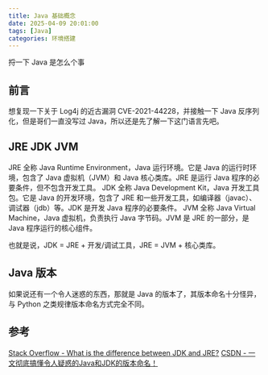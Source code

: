 ```yaml
---
title: Java 基础概念
date: 2025-04-09 20:01:00
tags: [Java]
categories: 环境搭建
---
```


捋一下 Java 是怎么个事
<!--more-->

## 前言

想复现一下关于 Log4j 的近古漏洞 CVE-2021-44228，并接触一下 Java 反序列化，但是哥们一直没写过 Java，所以还是先了解一下这门语言先吧。

## JRE JDK JVM

JRE 全称 Java Runtime Environment，Java 运行环境。它是 Java 的运行时环境，包含了 Java 虚拟机（JVM）和 Java 核心类库。JRE 是运行 Java 程序的必要条件，但不包含开发工具。
JDK 全称 Java Development Kit，Java 开发工具包。它是 Java 的开发环境，包含了 JRE 和一些开发工具，如编译器（javac）、调试器（jdb）等。JDK 是开发 Java 程序的必要条件。
JVM 全称 Java Virtual Machine，Java 虚拟机，负责执行 Java 字节码。JVM 是 JRE 的一部分，是 Java 程序运行的核心组件。

也就是说，JDK = JRE + 开发/调试工具，JRE = JVM + 核心类库。

## Java 版本

如果说还有一个令人迷惑的东西，那就是 Java 的版本了，其版本命名十分怪异，与 Python 之类规律版本命名方式完全不同。

## 参考

[Stack Overflow - What is the difference between JDK and JRE?](https://stackoverflow.com/questions/1906445/what-is-the-difference-between-jdk-and-jre)
[CSDN - 一文彻底搞懂令人疑惑的Java和JDK的版本命名！](https://blog.csdn.net/sinat_33921105/article/details/117513645)
